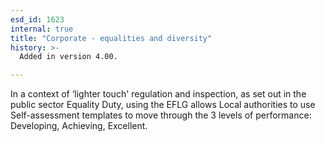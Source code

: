 ```yaml
---
esd_id: 1623
internal: true
title: "Corporate - equalities and diversity"
history: >-
  Added in version 4.00.

---
```


In a context of ‘lighter touch' regulation and inspection, as set out in the public sector Equality Duty, using the EFLG allows Local authorities to use Self-assessment templates to move through the 3 levels of performance: Developing, Achieving, Excellent.

